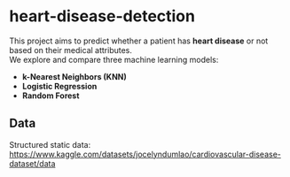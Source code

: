 # heart-disease-detection

This project aims to predict whether a patient has **heart disease** or not based on their medical attributes.  
We explore and compare three machine learning models:

- **k-Nearest Neighbors (KNN)**
- **Logistic Regression**
- **Random Forest**

## Data

Structured static data: <https://www.kaggle.com/datasets/jocelyndumlao/cardiovascular-disease-dataset/data>
